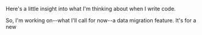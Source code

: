 
Here's a little insight into what I'm thinking about when I write code.

So, I'm working on--what I'll call for now--a data migration feature. It's for a new 
